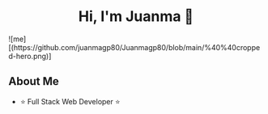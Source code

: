 <div align="center">
<h1 align="center">Hi, I'm Juanma 👋</h1>
</div>
![me][(https://github.com/juanmagp80/Juanmagp80/blob/main/%40%40cropped-hero.png)]


## About Me

- ⭐ Full Stack Web Developer ⭐ 

<br>


